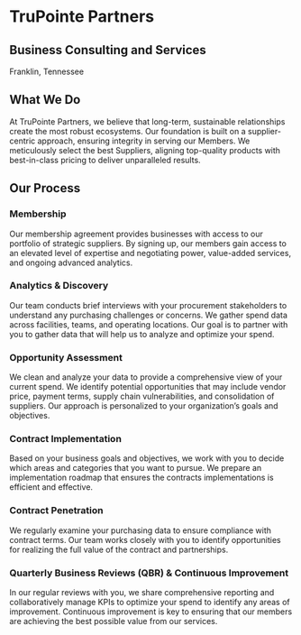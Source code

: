 # TruPointe Partners
## Business Consulting and Services
Franklin, Tennessee

## What We Do
At TruPointe Partners, we believe that long-term, sustainable relationships create the most robust ecosystems. Our foundation is built on a supplier-centric approach, ensuring integrity in serving our Members. We meticulously select the best Suppliers, aligning top-quality products with best-in-class pricing to deliver unparalleled results.

## Our Process
### Membership
Our membership agreement provides businesses with access to our portfolio of strategic suppliers. By signing up, our members gain access to an elevated level of expertise and negotiating power, value-added services, and ongoing advanced analytics.

### Analytics & Discovery
Our team conducts brief interviews with your procurement stakeholders to understand any purchasing challenges or concerns. We gather spend data across facilities, teams, and operating locations. Our goal is to partner with you to gather data that will help us to analyze and optimize your spend.

### Opportunity Assessment
We clean and analyze your data to provide a comprehensive view of your current spend. We identify potential opportunities that may include vendor price, payment terms, supply chain vulnerabilities, and consolidation of suppliers. Our approach is personalized to your organization’s goals and objectives.

### Contract Implementation
Based on your business goals and objectives, we work with you to decide which areas and categories that you want to pursue. We prepare an implementation roadmap that ensures the contracts implementations is efficient and effective.

### Contract Penetration
We regularly examine your purchasing data to ensure compliance with contract terms. Our team works closely with you to identify opportunities for realizing the full value of the contract and partnerships.

### Quarterly Business Reviews (QBR) & Continuous Improvement
In our regular reviews with you, we share comprehensive reporting and collaboratively manage KPIs to optimize your spend to identify any areas of improvement. Continuous improvement is key to ensuring that our members are achieving the best possible value from our services.
